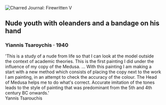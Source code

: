 <div class="artwork-of-the-day">
  <div class="container">
    <div class="img-wrapper">
      <img
        src="https://uploads0.wikiart.org/images/yiannis-tsaroychis/nude-youth-with-oleanders-and-a-bandage-on-his-hand-1940.jpg"
        alt="Charred Journal: Firewritten V" />
    </div>
    <div class="artwork-detail">
      <div class="artwork-origin"> 
        <h2 class="artwork-name">Nude youth with oleanders and a bandage on his hand</h2>
        <h3 class="artist">
          Yiannis Tsaroychis
                    ·  1940
        </h3>
      </div>
      <p class="description">
        <span class="artwork-description-text ng-binding" ng-bind-html="viewModel.ArtworkOfTheDay.Description | unsafe">'This is a study of a nude from life so that I can look at the model outside the context of academic theories. This is the first painting I did under the influence of my copy of the Medusa. … With this painting I am making a start with a new method which consists of placing the copy next to the work I am painting, in an attempt to check the accuracy of the colour. The Head of Medusa helps me to do what's correct. Accurate imitation of the tones leads to the style of painting that was predominant from the 5th and 4th century BC onwards.' 
<br>Yannis Tsarouchis</span>
                        <div class="text-shadow-container" ng-show="showShadow" style=""></div>
      </p>
    </div>
  </div>

</div>
